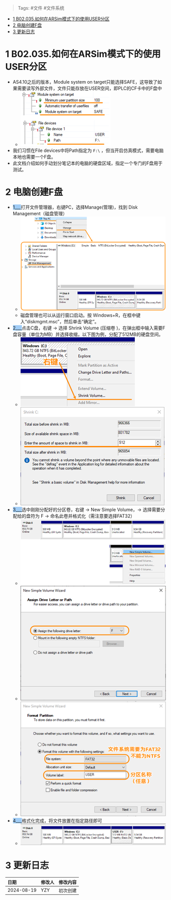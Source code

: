 > Tags: #文件 #文件系统

- [1 B02.035.如何在ARSim模式下的使用USER分区](#_1-b02035%E5%A6%82%E4%BD%95%E5%9C%A8arsim%E6%A8%A1%E5%BC%8F%E4%B8%8B%E7%9A%84%E4%BD%BF%E7%94%A8user%E5%88%86%E5%8C%BA)
- [2 电脑创建F盘](#_2-%E7%94%B5%E8%84%91%E5%88%9B%E5%BB%BAf%E7%9B%98)
- [3 更新日志](#_3-%E6%9B%B4%E6%96%B0%E6%97%A5%E5%BF%97)

# 1 B02.035.如何在ARSim模式下的使用USER分区

- AS4.10之后的版本，Module system on target只能选择SAFE，这导致了如果需要读写外部文件，文件只能存放在USER空间，即PLC的CF卡中的F盘中
    - ![undefined](FILES/035如何在ARSim模式下的使用USER分区/image-20240819110430671.png)
- 我们习惯在File devices中将Path指定为 `F:\` ，但当开启仿真模式，需要电脑本地也需要一个F盘。
- 此文档介绍如何手动划分笔记本的电脑的硬盘区域，指定一个专门的F盘用于测试。

# 2 电脑创建F盘

- <span style="background:#A0CCF6">1___</span>打开文件管理器，右键PC，选择Manage(管理)，找到 Disk Management（磁盘管理）
    - ![undefined](FILES/035如何在ARSim模式下的使用USER分区/image-20240819111345211.png)
    - 磁盘管理也可以从运行窗口启动。按 Windows+R，在框中键入“diskmgmt.msc”，然后单击“确定”。
- <span style="background:#A0CCF6">2___</span>点击C盘，右键 → 选择 Shrink Volume (压缩卷 )，在弹出框中输入需要F盘容量（单位为MB）并选择收缩，以下图为例，分配了512MB的硬盘空间。
    - ![undefined](FILES/035如何在ARSim模式下的使用USER分区/image-20240819111700219.png)
    - ![undefined](FILES/035如何在ARSim模式下的使用USER分区/image-20240819112645990.png)
- <span style="background:#A0CCF6">3___</span>选中刚刚分配好的分区卷，右键 → New Simple Volume，→ 选择需要分配给的盘符为 F → 命名此卷并格式化（需注意要选择FAT32）
    - ![undefined](FILES/035如何在ARSim模式下的使用USER分区/image-20240819112326889.png)
    - ![undefined](FILES/035如何在ARSim模式下的使用USER分区/image-20240819124701622.png)
    - ![undefined](FILES/035如何在ARSim模式下的使用USER分区/image-20240819125053950.png)
- <span style="background:#A0CCF6">4___</span>格式化完成，将文件放置在指定路径即可
    - ![undefined](FILES/035如何在ARSim模式下的使用USER分区/image-20240819125125858.png)

# 3 更新日志

| 日期                             | 修改人 | 修改内容 |
| :----------------------------- | :-- | :--- |
| 2024-08-19 | YZY | 初次创建 |
